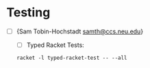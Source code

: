 

# Testing

* [ ] {Sam Tobin-Hochstadt <samth@ccs.neu.edu>}
 
  
  - [ ] Typed Racket Tests:
  ```
  racket -l typed-racket-test -- --all
  ```

